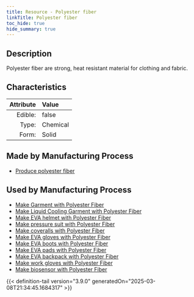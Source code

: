 ```yaml
---
title: Resource - Polyester fiber
linkTitle: Polyester fiber
toc_hide: true
hide_summary: true
---
```

<!-- This is generated by the MarsSim HelpGenertor, do not edit. -->

## Description
&#10;&#9;&#9;Polyester fiber are strong, heat resistant material for clothing and fabric.&#10;&#9;

## Characteristics

| Attribute      | Value |
|--------:|:------|
|Edible:|false|
|Type:|Chemical|
|Form:|Solid|
 
## Made by Manufacturing Process

- [Produce polyester fiber](/docs/definitions/process/produce-polyester-fiber)

## Used by Manufacturing Process

- [Make Garment with Polyester Fiber](/docs/definitions/process/make-garment-with-polyester-fiber)
- [Make Liquid Cooling Garment with Polyester Fiber](/docs/definitions/process/make-liquid-cooling-garment-with-polyester-fiber)
- [Make EVA helmet with Polyester Fiber](/docs/definitions/process/make-eva-helmet-with-polyester-fiber)
- [Make pressure suit with Polyester Fiber](/docs/definitions/process/make-pressure-suit-with-polyester-fiber)
- [Make coveralls with Polyester Fiber](/docs/definitions/process/make-coveralls-with-polyester-fiber)
- [Make EVA gloves with Polyester Fiber](/docs/definitions/process/make-eva-gloves-with-polyester-fiber)
- [Make EVA boots with Polyester Fiber](/docs/definitions/process/make-eva-boots-with-polyester-fiber)
- [Make EVA pads with Polyester Fiber](/docs/definitions/process/make-eva-pads-with-polyester-fiber)
- [Make EVA backpack with Polyester Fiber](/docs/definitions/process/make-eva-backpack-with-polyester-fiber)
- [Make work gloves with Polyester Fiber](/docs/definitions/process/make-work-gloves-with-polyester-fiber)
- [Make biosensor with Polyester Fiber](/docs/definitions/process/make-biosensor-with-polyester-fiber)


    


{{< definition-tail version="3.9.0" generatedOn="2025-03-08T21:34:45.1684317" >}}


